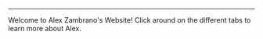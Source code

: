 ---
Welcome to Alex Zambrano's Website! Click around on the different tabs to learn more about Alex.
